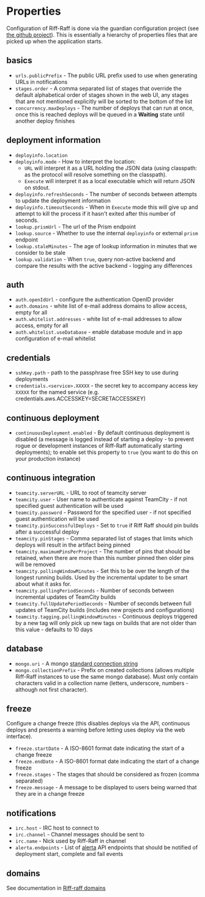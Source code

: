 <!--- prev:index next:auth -->
Properties
==========

Configuration of Riff-Raff is done via the guardian configuration project (see
[the github project](https://github.com/guardian/guardian-configuration)).  This is essentially a hierarchy of
properties files that are picked up when the application starts.

basics
------

 - `urls.publicPrefix` - The public URL prefix used to use when generating URLs in notifications
 - `stages.order` - A comma separated list of stages that override the default alphabetical order of stages shown in the
 web UI, any stages that are not mentioned explicitly will be sorted to the bottom of the list
 - `concurrency.maxDeploys` - The number of deploys that can run at once, once this is reached deploys will be queued in
 a **Waiting** state until another deploy finishes

deployment information
----------------------

 - `deployinfo.location`
 - `deployinfo.mode` - How to interpret the location:
    - `URL` will interpret it as a URL holding the JSON data (using classpath: as the protocol will resolve something on the classpath).
    - `Execute` will interpret it as a local executable which will return JSON on stdout.
 - `deployinfo.refreshSeconds` - The number of seconds between attempts to update the deployment information
 - `deployinfo.timeoutSeconds` - When in `Execute` mode this will give up and attempt to kill the process if it hasn't exited after this number of seconds.
 - `lookup.prismUrl` - The url of the Prism endpoint
 - `lookup.source` - Whether to use the internal `deployinfo` or external `prism` endpoint
 - `lookup.staleMinutes` - The age of lookup information in minutes that we consider to be stale
 - `lookup.validation` - When `true`, query non-active backend and compare the results with the active backend - logging any differences

auth
----

 - `auth.openIdUrl` - configure the authentication OpenID provider
 - `auth.domains` - white list of e-mail address domains to allow access, empty for all
 - `auth.whitelist.addresses` - white list of e-mail addresses to allow access, empty for all
 - `auth.whitelist.useDatabase` - enable database module and in app configuration of e-mail whitelist

credentials
-----------

 - `sshKey.path` - path to the passphrase free SSH key to use during deployments
 - `credentials.<service>.XXXXX` - the secret key to accompany access key `XXXXX` for the named service (e.g. credentials.aws.ACCESSKEY=SECRETACCESSKEY)

continuous deployment
---------------------

 - `continuousDeployment.enabled` - By default continuous deployment is disabled (a message is logged instead of
 starting a deploy - to prevent rogue or development instances of Riff-Raff automatically starting deployments);
 to enable set this property to `true` (you want to do this on your production instance)

continuous integration
----------------------

 - `teamcity.serverURL` - URL to root of teamcity server
 - `teamcity.user` - User name to authenticate against TeamCity - if not specified guest authentication will be used
 - `teamcity.password` - Password for the specified user - if not specified guest authentication will be used
 - `teamcity.pinSuccessfulDeploys` - Set to `true` if Riff Raff should pin builds after a successful deploy
 - `teamcity.pinStages` - Comma separated list of stages that limits which deploys will result in the artifact being pinned
 - `teamcity.maximumPinsPerProject` - The number of pins that should be retained, when there are more than this number pinned then older pins will be removed
 - `teamcity.pollingWindowMinutes` - Set this to be over the length of the longest running builds.  Used by the incremental updater to be smart about what it asks for.
 - `teamcity.pollingPeriodSeconds` - Number of seconds between incremental updates of TeamCity builds
 - `teamcity.fullUpdatePeriodSeconds` - Number of seconds between full updates of TeamCity builds (includes new projects and configurations)
 - `teamcity.tagging.pollingWindowMinutes` - Continuous deploys triggered by a new tag will only pick up new tags on builds that are not older than this value - defaults to 10 days

database
--------

 - `mongo.uri` - A mongo [standard connection string](http://www.mongodb.org/display/DOCS/Connections)
 - `mongo.collectionPrefix` - Prefix on created collections (allows multiple Riff-Raff instances to use the same mongo database).  Must only contain characters valid in a collection name (letters, underscore, numbers - although not first character).

freeze
------

Configure a change freeze (this disables deploys via the API, continuous deploys and presents a warning before
letting uses deploy via the web interface).

 - `freeze.startDate` - A ISO-8601 format date indicating the start of a change freeze
 - `freeze.endDate` - A ISO-8601 format date indicating the start of a change freeze
 - `freeze.stages` - The stages that should be considered as frozen (comma separated)
 - `freeze.message` - A message to be displayed to users being warned that they are in a change freeze

notifications
-------------

 - `irc.host` - IRC host to connect to
 - `irc.channel` - Channel messages should be sent to
 - `irc.name` - Nick used by Riff-Raff in channel
 - `alerta.endpoints` - List of [alerta](https://github.com/guardian/alerta) API endpoints that should be notified of deployment start, complete and fail events

domains
-------

See documentation in [Riff-raff domains](domains)